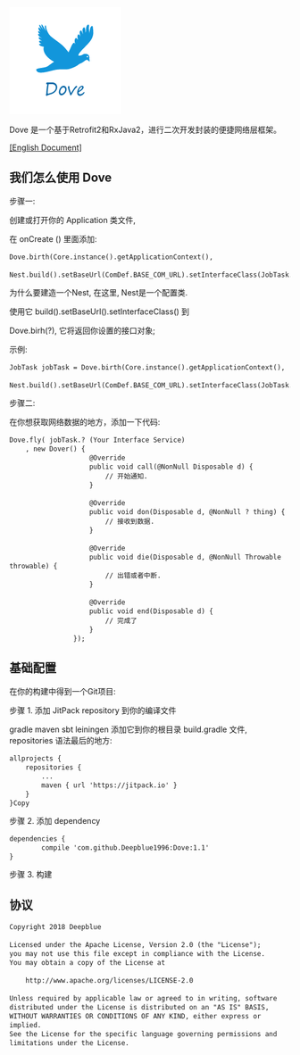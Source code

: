 ![Image text](https://raw.githubusercontent.com/Deepblue1996/Dove/master/%E9%B8%BD%E5%AD%90.png)

Dove 是一个基于Retrofit2和RxJava2，进行二次开发封装的便捷网络层框架。

[[English Document]](https://github.com/Deepblue1996/Dove/blob/master/README.md)

## 我们怎么使用 Dove

步骤一:

创建或打开你的 Application 类文件, 

在 onCreate () 里面添加:

<pre><code>Dove.birth(Core.instance().getApplicationContext(),
                Nest.build().setBaseUrl(ComDef.BASE_COM_URL).setInterfaceClass(JobTask.class));
</code></pre>

为什么要建造一个Nest, 在这里, Nest是一个配置类.

使用它 build().setBaseUrl().setInterfaceClass() 到

Dove.birh(?), 它将返回你设置的接口对象;

示例:

<pre><code>JobTask jobTask = Dove.birth(Core.instance().getApplicationContext(),
                Nest.build().setBaseUrl(ComDef.BASE_COM_URL).setInterfaceClass(JobTask.class));
</code></pre>

步骤二:

在你想获取网络数据的地方，添加一下代码:

<pre><code>Dove.fly( jobTask.? (Your Interface Service)
	, new Dover<?>() {
                    @Override
                    public void call(@NonNull Disposable d) {
                        // 开始通知.
                    }

                    @Override
                    public void don(Disposable d, @NonNull ? thing) {
                        // 接收到数据.
                    }

                    @Override
                    public void die(Disposable d, @NonNull Throwable throwable) {
                        // 出错或者中断.
                    }

                    @Override
                    public void end(Disposable d) {
                        // 完成了
                    }
                });
</code></pre>

## 基础配置

在你的构建中得到一个Git项目:

步骤 1. 添加 JitPack repository 到你的编译文件

gradle
maven
sbt
leiningen
添加它到你的根目录 build.gradle 文件, repositories 语法最后的地方:

	allprojects {
		repositories {
			...
			maven { url 'https://jitpack.io' }
		}
	}Copy
步骤 2. 添加 dependency

	dependencies {
	        compile 'com.github.Deepblue1996:Dove:1.1'
	}
步骤 3. 构建
	
## 协议

<pre><code>Copyright 2018 Deepblue

Licensed under the Apache License, Version 2.0 (the "License");
you may not use this file except in compliance with the License.
You may obtain a copy of the License at

    http://www.apache.org/licenses/LICENSE-2.0

Unless required by applicable law or agreed to in writing, software
distributed under the License is distributed on an "AS IS" BASIS,
WITHOUT WARRANTIES OR CONDITIONS OF ANY KIND, either express or implied.
See the License for the specific language governing permissions and
limitations under the License.
</code></pre>
